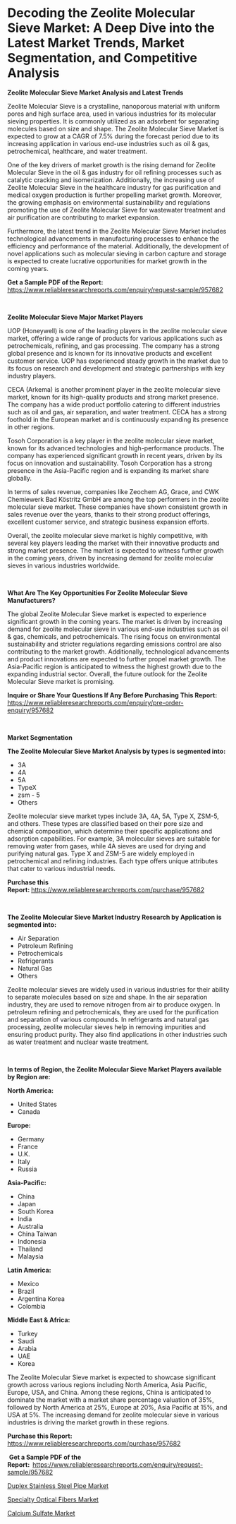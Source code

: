 <p><h1>Decoding the Zeolite Molecular Sieve Market: A Deep Dive into the Latest Market Trends, Market Segmentation, and Competitive Analysis</h1></p><p><strong>Zeolite Molecular Sieve Market Analysis and Latest Trends</strong></p>
<p><p>Zeolite Molecular Sieve is a crystalline, nanoporous material with uniform pores and high surface area, used in various industries for its molecular sieving properties. It is commonly utilized as an adsorbent for separating molecules based on size and shape. The Zeolite Molecular Sieve Market is expected to grow at a CAGR of 7.5% during the forecast period due to its increasing application in various end-use industries such as oil & gas, petrochemical, healthcare, and water treatment.</p><p>One of the key drivers of market growth is the rising demand for Zeolite Molecular Sieve in the oil & gas industry for oil refining processes such as catalytic cracking and isomerization. Additionally, the increasing use of Zeolite Molecular Sieve in the healthcare industry for gas purification and medical oxygen production is further propelling market growth. Moreover, the growing emphasis on environmental sustainability and regulations promoting the use of Zeolite Molecular Sieve for wastewater treatment and air purification are contributing to market expansion.</p><p>Furthermore, the latest trend in the Zeolite Molecular Sieve Market includes technological advancements in manufacturing processes to enhance the efficiency and performance of the material. Additionally, the development of novel applications such as molecular sieving in carbon capture and storage is expected to create lucrative opportunities for market growth in the coming years.</p></p>
<p><strong>Get a Sample PDF of the Report:&nbsp;</strong> <a href="https://www.reliableresearchreports.com/enquiry/request-sample/957682">https://www.reliableresearchreports.com/enquiry/request-sample/957682</a></p>
<p>&nbsp;</p>
<p><strong>Zeolite Molecular Sieve Major Market Players</strong></p>
<p><p>UOP (Honeywell) is one of the leading players in the zeolite molecular sieve market, offering a wide range of products for various applications such as petrochemicals, refining, and gas processing. The company has a strong global presence and is known for its innovative products and excellent customer service. UOP has experienced steady growth in the market due to its focus on research and development and strategic partnerships with key industry players.</p><p>CECA (Arkema) is another prominent player in the zeolite molecular sieve market, known for its high-quality products and strong market presence. The company has a wide product portfolio catering to different industries such as oil and gas, air separation, and water treatment. CECA has a strong foothold in the European market and is continuously expanding its presence in other regions.</p><p>Tosoh Corporation is a key player in the zeolite molecular sieve market, known for its advanced technologies and high-performance products. The company has experienced significant growth in recent years, driven by its focus on innovation and sustainability. Tosoh Corporation has a strong presence in the Asia-Pacific region and is expanding its market share globally.</p><p>In terms of sales revenue, companies like Zeochem AG, Grace, and CWK Chemiewerk Bad Köstritz GmbH are among the top performers in the zeolite molecular sieve market. These companies have shown consistent growth in sales revenue over the years, thanks to their strong product offerings, excellent customer service, and strategic business expansion efforts.</p><p>Overall, the zeolite molecular sieve market is highly competitive, with several key players leading the market with their innovative products and strong market presence. The market is expected to witness further growth in the coming years, driven by increasing demand for zeolite molecular sieves in various industries worldwide.</p></p>
<p>&nbsp;</p>
<p><strong>What Are The Key Opportunities For Zeolite Molecular Sieve Manufacturers?</strong></p>
<p><p>The global Zeolite Molecular Sieve market is expected to experience significant growth in the coming years. The market is driven by increasing demand for zeolite molecular sieve in various end-use industries such as oil & gas, chemicals, and petrochemicals. The rising focus on environmental sustainability and stricter regulations regarding emissions control are also contributing to the market growth. Additionally, technological advancements and product innovations are expected to further propel market growth. The Asia-Pacific region is anticipated to witness the highest growth due to the expanding industrial sector. Overall, the future outlook for the Zeolite Molecular Sieve market is promising.</p></p>
<p><strong>Inquire or Share Your Questions If Any Before Purchasing This Report:</strong> <a href="https://www.reliableresearchreports.com/enquiry/pre-order-enquiry/957682">https://www.reliableresearchreports.com/enquiry/pre-order-enquiry/957682</a></p>
<p>&nbsp;</p>
<p><strong>Market Segmentation</strong></p>
<p><strong>The Zeolite Molecular Sieve Market Analysis by types is segmented into:</strong></p>
<p><ul><li>3A</li><li>4A</li><li>5A</li><li>TypeX</li><li>zsm - 5</li><li>Others</li></ul></p>
<p><p>Zeolite molecular sieve market types include 3A, 4A, 5A, Type X, ZSM-5, and others. These types are classified based on their pore size and chemical composition, which determine their specific applications and adsorption capabilities. For example, 3A molecular sieves are suitable for removing water from gases, while 4A sieves are used for drying and purifying natural gas. Type X and ZSM-5 are widely employed in petrochemical and refining industries. Each type offers unique attributes that cater to various industrial needs.</p></p>
<p><strong>Purchase this Report:&nbsp;</strong><a href="https://www.reliableresearchreports.com/purchase/957682">https://www.reliableresearchreports.com/purchase/957682</a></p>
<p>&nbsp;</p>
<p><strong>The Zeolite Molecular Sieve Market Industry Research by Application is segmented into:</strong></p>
<p><ul><li>Air Separation</li><li>Petroleum Refining</li><li>Petrochemicals</li><li>Refrigerants</li><li>Natural Gas</li><li>Others</li></ul></p>
<p><p>Zeolite molecular sieves are widely used in various industries for their ability to separate molecules based on size and shape. In the air separation industry, they are used to remove nitrogen from air to produce oxygen. In petroleum refining and petrochemicals, they are used for the purification and separation of various compounds. In refrigerants and natural gas processing, zeolite molecular sieves help in removing impurities and ensuring product purity. They also find applications in other industries such as water treatment and nuclear waste treatment.</p></p>
<p>&nbsp;</p>
<p><strong>In terms of Region, the Zeolite Molecular Sieve Market Players available by Region are:</strong></p>
<p>
    <p> <strong> North America: </strong>
        <ul>
            <li>United States</li>
            <li>Canada</li>
        </ul>
        </p> 
    <p> <strong> Europe: </strong>
        <ul>
            <li>Germany</li>
            <li>France</li>
            <li>U.K.</li>
            <li>Italy</li>
            <li>Russia</li>
        </ul>
        </p> 
    <p> <strong> Asia-Pacific: </strong>
        <ul>
            <li>China</li>
            <li>Japan</li>
            <li>South Korea</li>
            <li>India</li>
            <li>Australia</li>
            <li>China Taiwan</li>
            <li>Indonesia</li>
            <li>Thailand</li>
            <li>Malaysia</li>
        </ul>
        </p> 
    <p> <strong> Latin America: </strong>
        <ul>
            <li>Mexico</li>
            <li>Brazil</li>
            <li>Argentina Korea</li>
            <li>Colombia</li>
        </ul>
        </p> 
    <p> <strong> Middle East & Africa: </strong>
        <ul>
            <li>Turkey</li>
            <li>Saudi</li>
            <li>Arabia</li>
            <li>UAE</li>
            <li>Korea</li>
        </ul>
    </p>
    </p>
<p><p>The Zeolite Molecular Sieve market is expected to showcase significant growth across various regions including North America, Asia Pacific, Europe, USA, and China. Among these regions, China is anticipated to dominate the market with a market share percentage valuation of 35%, followed by North America at 25%, Europe at 20%, Asia Pacific at 15%, and USA at 5%. The increasing demand for zeolite molecular sieve in various industries is driving the market growth in these regions.</p></p>
<p><strong>Purchase this Report: </strong><a href="https://www.reliableresearchreports.com/purchase/957682">https://www.reliableresearchreports.com/purchase/957682</a></p>
<p>&nbsp;<strong>Get a Sample PDF of the Report:&nbsp;&nbsp;</strong><a href="https://www.reliableresearchreports.com/enquiry/request-sample/957682">https://www.reliableresearchreports.com/enquiry/request-sample/957682</a></p>
<p><strong></strong></p>
<p><p><a href="https://github.com/bmorecock/Market-Research-Report-List-2/blob/main/duplex-stainless-steel-pipe-market.md">Duplex Stainless Steel Pipe Market</a></p><p><a href="https://github.com/jsmusil/Market-Research-Report-List-2/blob/main/specialty-optical-fibers-market.md">Specialty Optical Fibers Market</a></p><p><a href="https://github.com/yemakinde/Market-Research-Report-List-1/blob/main/calcium-sulfate-market.md">Calcium Sulfate Market</a></p></p>
